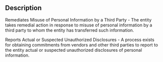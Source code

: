 ## Description

Remediates Misuse of Personal Information by a Third Party - The entity takes remedial action in response to misuse of personal information by a third party to whom the entity has transferred such information.

Reports Actual or Suspected Unauthorized Disclosures - A process exists for obtaining commitments from vendors and other third parties to report to the entity actual or suspected unauthorized disclosures of personal information.
